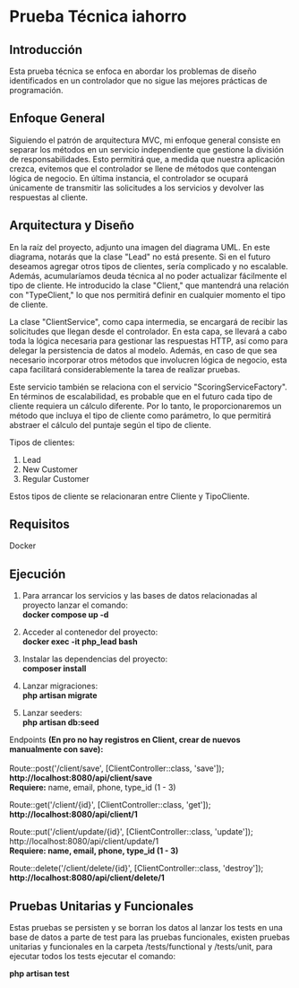 # Prueba Técnica iahorro

## Introducción
Esta prueba técnica se enfoca en abordar los problemas de diseño identificados en un controlador que no sigue las mejores prácticas de programación.

## Enfoque General
Siguiendo el patrón de arquitectura MVC, mi enfoque general consiste en separar los métodos en un servicio independiente que gestione la división de responsabilidades. Esto permitirá que, a medida que nuestra aplicación crezca, evitemos que el controlador se llene de métodos que contengan lógica de negocio. En última instancia, el controlador se ocupará únicamente de transmitir las solicitudes a los servicios y devolver las respuestas al cliente.

## Arquitectura y Diseño
En la raíz del proyecto, adjunto una imagen del diagrama UML. En este diagrama, notarás que la clase "Lead" no está presente. Si en el futuro deseamos agregar otros tipos de clientes, sería complicado y no escalable. Además, acumularíamos deuda técnica al no poder actualizar fácilmente el tipo de cliente. He introducido la clase "Client," que mantendrá una relación con "TypeClient," lo que nos permitirá definir en cualquier momento el tipo de cliente.

La clase "ClientService", como capa intermedia, se encargará de recibir las solicitudes que llegan desde el controlador. En esta capa, se llevará a cabo toda la lógica necesaria para gestionar las respuestas HTTP, así como para delegar la persistencia de datos al modelo. Además, en caso de que sea necesario incorporar otros métodos que involucren lógica de negocio, esta capa facilitará considerablemente la tarea de realizar pruebas.

Este servicio también se relaciona con el servicio "ScoringServiceFactory". En términos de escalabilidad, es probable que en el futuro cada tipo de cliente requiera un cálculo diferente. Por lo tanto, le proporcionaremos un método que incluya el tipo de cliente como parámetro, lo que permitirá abstraer el cálculo del puntaje según el tipo de cliente.

Tipos de clientes:
1. Lead
2. New Customer
3. Regular Customer

Estos tipos de cliente se relacionaran entre Cliente y TipoCliente.

## Requisitos
Docker

## Ejecución
1. Para arrancar los servicios y las bases de datos relacionadas al proyecto lanzar el comando:<br/>
**docker compose up -d**

2. Acceder al contenedor del proyecto:<br/>
**docker exec -it php_lead bash**

3. Instalar las dependencias del proyecto:<br/>
**composer install**

4. Lanzar migraciones:<br/>
**php artisan migrate**

5. Lanzar seeders:<br/>
**php artisan db:seed**

Endpoints **(En pro no hay registros en Client, crear de nuevos manualmente con save):** <br/><br/>
Route::post('/client/save', [ClientController::class, 'save']);<br/>
**http://localhost:8080/api/client/save**<br/>
**Requiere:** name, email, phone, type_id (1 - 3)

Route::get('/client/{id}', [ClientController::class, 'get']);<br/>
**http://localhost:8080/api/client/1**

Route::put('/client/update/{id}', [ClientController::class, 'update']);<br/>
http://localhost:8080/api/client/update/1 <br/>
**Requiere: name, email, phone, type_id (1 - 3)**

Route::delete('/client/delete/{id}', [ClientController::class, 'destroy']);<br/>
**http://localhost:8080/api/client/delete/1**


## Pruebas Unitarias y Funcionales
Estas pruebas se persisten y se borran los datos al lanzar los tests en una base de datos a parte de test para las pruebas funcionales, existen pruebas unitarias y funcionales en la carpeta /tests/functional y /tests/unit,  para ejecutar todos los tests ejecutar el comando:

**php artisan test**
